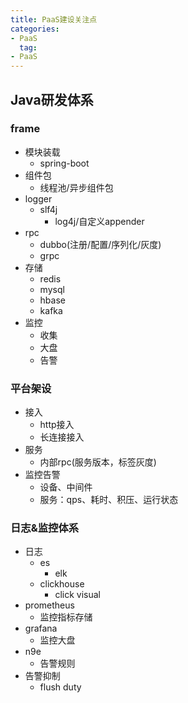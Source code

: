 ```yaml
---
title: PaaS建设关注点
categories:
- PaaS
  tag:
- PaaS
---
```


## Java研发体系
### frame
* 模块装载
  * spring-boot 
* 组件包
  * 线程池/异步组件包 
* logger
  * slf4j 
    * log4j/自定义appender
* rpc
  * dubbo(注册/配置/序列化/灰度)
  * grpc
* 存储
  * redis
  * mysql
  * hbase
  * kafka
* 监控
  * 收集
  * 大盘
  * 告警

### 平台架设
* 接入
  * http接入
  * 长连接接入
* 服务
  * 内部rpc(服务版本，标签灰度)
* 监控告警
  * 设备、中间件
  * 服务：qps、耗时、积压、运行状态

### 日志&监控体系
* 日志
  * es
    * elk 
  * clickhouse
    * click visual 
* prometheus
  * 监控指标存储 
* grafana
  * 监控大盘 
* n9e
  * 告警规则   
* 告警抑制
  * flush duty 

  